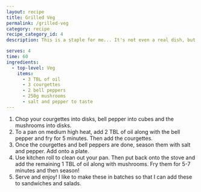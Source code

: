```yaml
---
layout: recipe
title: Grilled Veg
permalink: /grilled-veg
category: recipe
recipe_category_id: 4
description: This is a staple for me... It's not even a real dish, but as it is used so often, it definitely deserves a page! I add this to my burgers as topping, soups, pizza or some sandwiches. However, it also tastes great as antipasti with a pre-dinner drink!

serves: 4
time: 60
ingredients:
  - top-level: Veg
    items:
      - 3 TBL of oil
      - 3 courgettes
      - 2 bell peppers
      - 250g mushrooms
      - salt and pepper to taste
---
```

1.	Chop your courgettes into disks, bell pepper into cubes and the mushrooms into disks.
2.	To a pan on medium high heat, add 2 TBL of oil along with the bell pepper and fry for 5 minutes. Then add the courgettes.
3.	Once the courgettes and bell peppers are done, season them with salt and pepper. Add onto a plate.
4.	Use kitchen roll to clean out your pan. Then put back onto the stove and add the remaining 1 TBL of oil along with mushrooms. Fry them for 5-7 minutes and then season!
5.	Serve and enjoy! I like to make these in batches so that I can add these to sandwiches and salads.
